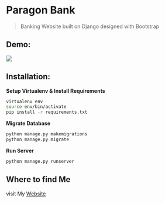 # Paragon Bank
> Banking Website built on Django designed with Bootstrap
## Demo:
![](screenshot/bank.png)
## Installation:
**Setup Virtualenv & Install Requirements**
```sh
virtualenv env
source env/bin/activate
pip install -r requirements.txt
```
**Migrate Database**
```sh
python manage.py makemigrations
python manage.py migrate
```
**Run Server**
```sh
python manage.py runserver
```

## Where to find Me
visit My [Website](https://sanjaysblog.netlify.app)
